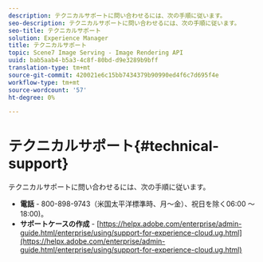 ```yaml
---
description: テクニカルサポートに問い合わせるには、次の手順に従います。
seo-description: テクニカルサポートに問い合わせるには、次の手順に従います。
seo-title: テクニカルサポート
solution: Experience Manager
title: テクニカルサポート
topic: Scene7 Image Serving - Image Rendering API
uuid: bab5aab4-b5a3-4c8f-80bd-d9e3289b9bff
translation-type: tm+mt
source-git-commit: 420021e6c15bb7434379b90990ed4f6c7d695f4e
workflow-type: tm+mt
source-wordcount: '57'
ht-degree: 0%

---
```



# テクニカルサポート{#technical-support}

テクニカルサポートに問い合わせるには、次の手順に従います。

* **電話** - 800-898-9743（米国太平洋標準時、月～金）、祝日を除く06:00 ～ 18:00)。
* **サポートケースの作成** - [https://helpx.adobe.com/enterprise/admin-guide.html/enterprise/using/support-for-experience-cloud.ug.html](https://helpx.adobe.com/enterprise/admin-guide.html/enterprise/using/support-for-experience-cloud.ug.html)

